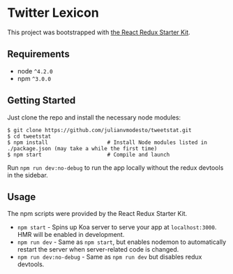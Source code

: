Twitter Lexicon
=======================
This project was bootstrapped with [the React Redux Starter Kit](https://github.com/davezuko/react-redux-starter-kit).

Requirements
------------

* node `^4.2.0`
* npm `^3.0.0`

Getting Started
---------------

Just clone the repo and install the necessary node modules:

```shell
$ git clone https://github.com/julianvmodesto/tweetstat.git
$ cd tweetstat
$ npm install                   # Install Node modules listed in ./package.json (may take a while the first time)
$ npm start                     # Compile and launch
```
Run `npm run dev:no-debug` to run the app locally without the redux devtools in the sidebar.

Usage
-----

The npm scripts were provided by the React Redux Starter Kit.

* `npm start` - Spins up Koa server to serve your app at `localhost:3000`. HMR will be enabled in development.
* `npm run dev` - Same as `npm start`, but enables nodemon to automatically restart the server when server-related code is changed.
* `npm run dev:no-debug` - Same as `npm run dev` but disables redux devtools.
